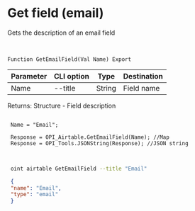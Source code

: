 ﻿---
sidebar_position: 8
---

# Get field (email)
 Gets the description of an email field


<br/>


`Function GetEmailField(Val Name) Export`

 | Parameter | CLI option | Type | Destination |
 |-|-|-|-|
 | Name | --title | String | Field name |

 
 Returns: Structure - Field description





```bsl title="Code example"
 
 Name = "Email";
 
 Response = OPI_Airtable.GetEmailField(Name); //Map
 Response = OPI_Tools.JSONString(Response); //JSON string
 
```
	


```sh title="CLI command example"
 
 oint airtable GetEmailField --title "Email"

```

```json title="Result"
 {
 "name": "Email",
 "type": "email"
 }
```
